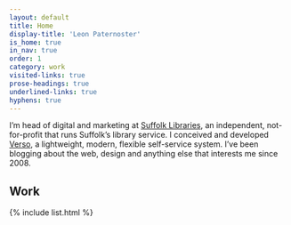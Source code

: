 ```yaml
---
layout: default
title: Home
display-title: 'Leon Paternoster'
is_home: true
in_nav: true
order: 1
category: work
visited-links: true
prose-headings: true
underlined-links: true
hyphens: true
---
```


I’m head of digital and marketing at [Suffolk Libraries](https://www.suffolklibraries.co.uk), an independent, not-for-profit that runs Suffolk’s library service. I conceived and developed [Verso](https://dootrix.com/verso/), a lightweight, modern, flexible self-service system. I’ve been blogging about the web, design and anything else that interests me since 2008.

## Work

{% include list.html %}
